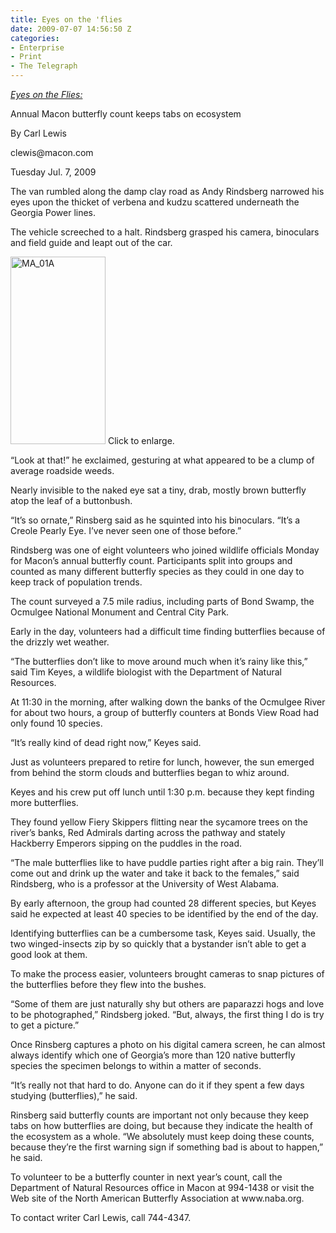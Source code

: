 ```yaml
---
title: Eyes on the 'flies
date: 2009-07-07 14:56:50 Z
categories:
- Enterprise
- Print
- The Telegraph
---
```


<p><em><a href="http://www.macon.com/198/story/770298.html">Eyes on the Flies:</a></em></p>
<p>Annual Macon butterfly count keeps tabs on ecosystem</p>
<p>By Carl Lewis</p>
<p>clewis@macon.com</p>
<p>Tuesday Jul. 7, 2009</p>
<p>The van rumbled along the damp clay road as Andy Rindsberg narrowed his eyes upon the thicket of verbena and kudzu scattered underneath the Georgia Power lines.</p>
<p>The vehicle screeched to a halt. Rindsberg grasped his camera, binoculars and field guide and leapt out of the car.</p>
<p><a href="{{ site.baseurl }}/assets/MA_01A.jpg" target="_blank"><img class="   wp-image-34 size-medium" title="MA_01A" src="{{ site.baseurl }}/assets/MA_01A.jpg" alt="MA_01A" width="152" height="300" /></a> Click to enlarge.</p>
<p>“Look at that!” he exclaimed, gesturing at what appeared to be a clump of average roadside weeds.</p>
<p><!--more-->Nearly invisible to the naked eye sat a tiny, drab, mostly brown butterfly atop the leaf of a buttonbush.</p>
<p>“It’s so ornate,” Rinsberg said as he squinted into his binoculars. “It’s a Creole Pearly Eye. I’ve never seen one of those before.”</p>
<p>Rindsberg was one of eight volunteers who joined wildlife officials Monday for Macon’s annual butterfly count. Participants split into groups and counted as many different butterfly species as they could in one day to keep track of population trends.</p>
<p>The count surveyed a 7.5 mile radius, including parts of Bond Swamp, the Ocmulgee National Monument and Central City Park.</p>
<p>Early in the day, volunteers had a difficult time finding butterflies because of the drizzly wet weather.</p>
<p>“The butterflies don’t like to move around much when it’s rainy like this,” said Tim Keyes, a wildlife biologist with the Department of Natural Resources.</p>
<p>At 11:30 in the morning, after walking down the banks of the Ocmulgee River for about two hours, a group of butterfly counters at Bonds View Road had only found 10 species.</p>
<p>“It’s really kind of dead right now,” Keyes said.</p>
<p>Just as volunteers prepared to retire for lunch, however, the sun emerged from behind the storm clouds and butterflies began to whiz around.</p>
<p>Keyes and his crew put off lunch until 1:30 p.m. because they kept finding more butterflies.</p>
<p>They found yellow Fiery Skippers flitting near the sycamore trees on the river’s banks, Red Admirals darting across the pathway and stately Hackberry Emperors sipping on the puddles in the road.</p>
<p>“The male butterflies like to have puddle parties right after a big rain. They’ll come out and drink up the water and take it back to the females,” said Rindsberg, who is a professor at the University of West Alabama.</p>
<p>By early afternoon, the group had counted 28 different species, but Keyes said he expected at least 40 species to be identified by the end of the day.</p>
<p>Identifying butterflies can be a cumbersome task, Keyes said. Usually, the two winged-insects zip by so quickly that a bystander isn’t able to get a good look at them.</p>
<p>To make the process easier, volunteers brought cameras to snap pictures of the butterflies before they flew into the bushes.</p>
<p>“Some of them are just naturally shy but others are paparazzi hogs and love to be photographed,” Rindsberg joked. “But, always, the first thing I do is try to get a picture.”</p>
<p>Once Rinsberg captures a photo on his digital camera screen, he can almost always identify which one of Georgia’s more than 120 native butterfly species the specimen belongs to within a matter of seconds.</p>
<p>“It’s really not that hard to do. Anyone can do it if they spent a few days studying (butterflies),” he said.</p>
<p>Rinsberg said butterfly counts are important not only because they keep tabs on how butterflies are doing, but because they indicate the health of the ecosystem as a whole. “We absolutely must keep doing these counts, because they’re the first warning sign if something bad is about to happen,” he said.</p>
<p>To volunteer to be a butterfly counter in next year’s count, call the Department of Natural Resources office in Macon at 994-1438 or visit the Web site of the North American Butterfly Association at www.naba.org.</p>
<p>To contact writer Carl Lewis, call 744-4347.</p>
